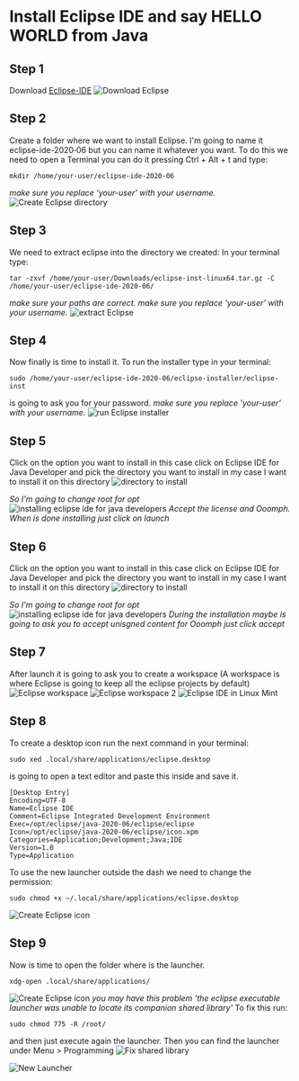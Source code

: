 # Install Eclipse IDE and say HELLO WORLD from Java
## Step 1
Download [Eclipse-IDE](https://www.eclipse.org/downloads/)
![Download Eclipse](/img/download-eclipse.gif)

## Step 2
Create a folder where we want to install Eclipse. I'm going to name it eclipse-ide-2020‑06 but you can name it whatever you want.
To do this we need to open a Terminal you can do it pressing Ctrl + Alt + t
and type:
```
mkdir /home/your-user/eclipse-ide-2020‑06
```
*make sure you replace 'your-user' with your username.*
![Create Eclipse directory](/img/create-eclipse-folder.gif)

## Step 3
We need to extract eclipse into the directory we created:
In your terminal type:
```
tar -zxvf /home/your-user/Downloads/eclipse-inst-linux64.tar.gz -C /home/your-user/eclipse-ide-2020-06/
```
*make sure your paths are correct.*
*make sure you replace 'your-user' with your username.*
![extract Eclipse](/img/extract-eclipse.gif)

## Step 4
Now finally is time to install it. To run the installer type in your terminal:
```
sudo /home/your-user/eclipse-ide-2020-06/eclipse-installer/eclipse-inst
```
is going to ask you for your password.
*make sure you replace 'your-user' with your username.*
![run Eclipse installer](/img/run-eclipse-installer.gif)

## Step 5
Click on the option you want to install in this case click on Eclipse IDE for Java Developer and pick the directory you want to install in my case I want to install it on this directory
![directory to install](/img/directory-to-install.png)

*So I'm going to change root for opt*
![installing eclipse ide for java developers](/img/installing-eclipse-ide-java-developer.gif)
*Accept the license and Ooomph. When is done installing just click on launch*

## Step 6
Click on the option you want to install in this case click on Eclipse IDE for Java Developer and pick the directory you want to install in my case I want to install it on this directory
![directory to install](/img/directory-to-install.png)

*So I'm going to change root for opt*
![installing eclipse ide for java developers](/img/installing-eclipse-ide-java-developer.gif)
*During the installation maybe is going to ask you to accept unisgned content for Ooomph just click accept*

## Step 7
After launch it is going to ask you to create a workspace (A workspace is where Eclipse is going to keep all the eclipse projects by default)
![Eclipse workspace](/img/create-workspace.gif)
![Eclipse workspace 2](/img/create-workspace-2.gif)
![Eclipse IDE in Linux Mint](/img/eclipse-for-linux-mint.gif)

## Step 8

To create a desktop icon run the next command in your terminal:
```
sudo xed .local/share/applications/eclipse.desktop
```

is going to open a text editor and paste this inside and save it.
```
[Desktop Entry]
Encoding=UTF-8
Name=Eclipse IDE
Comment=Eclipse Integrated Development Environment
Exec=/opt/eclipse/java-2020-06/eclipse/eclipse
Icon=/opt/eclipse/java-2020-06/eclipse/icon.xpm
Categories=Application;Development;Java;IDE
Version=1.0
Type=Application
```

To use the new launcher outside the dash we need to change the permission:
```
sudo chmod +x ~/.local/share/applications/eclipse.desktop
```
![Create Eclipse icon](/img/create-desktop-icon.gif)

## Step 9

Now is time to open the folder where is the launcher.
```
xdg-open .local/share/applications/
```
![Create Eclipse icon](/img/open-launcher-folder.gif)
*you may have this problem 'the eclipse executable launcher was unable to locate its companion shared library'*
To fix this run:
```
sudo chmod 775 -R /root/
```
and then just execute again the launcher. Then you can find the launcher under Menu > Programming
![Fix shared library](/img/fix-shared-library.gif)

![New Launcher](/img/new-launcher.gif)
